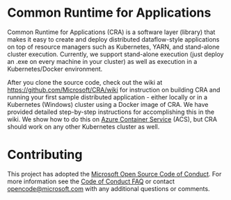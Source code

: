 # Common Runtime for Applications

Common Runtime for Applications (CRA) is a software layer (library) that makes it easy to create and deploy distributed dataflow-style applications on top of resource managers such as Kubernetes, YARN, and stand-alone cluster execution. Currently, we support stand-alone execution (just deploy an .exe on every machine in your cluster) as well as execution in a Kubernetes/Docker environment.

After you clone the source code, check out the wiki at https://github.com/Microsoft/CRA/wiki for instruction on building CRA and running your first sample distributed application - either locally or in a Kubernetes (Windows) cluster using a Docker image of CRA. We have provided detailed step-by-step instructions for accomplishing this in the wiki. We show how to do this on [Azure Container Service](https://azure.microsoft.com/en-us/services/container-service/) (ACS), but CRA should work on any other Kubernetes cluster as well. 

# Contributing

This project has adopted the [Microsoft Open Source Code of Conduct](https://opensource.microsoft.com/codeofconduct/). For more information see the [Code of Conduct FAQ](https://opensource.microsoft.com/codeofconduct/faq/) or contact [opencode@microsoft.com](mailto:opencode@microsoft.com) with any additional questions or comments.
